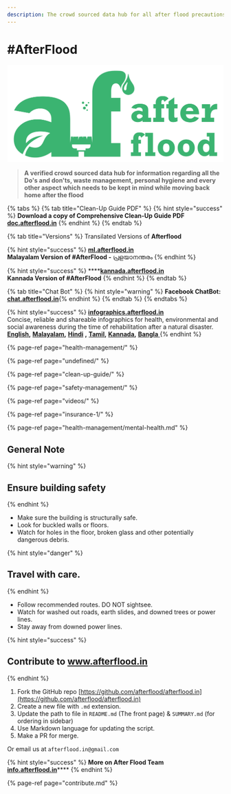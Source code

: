 ```yaml
---
description: The crowd sourced data hub for all after flood precautions
---
```


# \#AfterFlood

![](.gitbook/assets/afterflood-logo-0x.jpg)

> **A verified crowd sourced data hub for information regarding all the Do's and don'ts, waste management, personal hygiene and every other aspect which needs to be kept in mind while moving back home after the flood**

{% tabs %}
{% tab title="Clean-Up Guide PDF" %}
{% hint style="success" %}
**Download a copy of Comprehensive Clean-Up Guide PDF**  
[**doc.afterflood.in**](http://doc.afterflood.in/)
{% endhint %}
{% endtab %}

{% tab title="Versions" %}
Transilated Versions of **Afterflood**

{% hint style="success" %}
[**ml.afterflood.in**](http://ml.afterflood.in)  
**Malayalam Version of \#AfterFlood -** പ്രളയാനന്തരം
{% endhint %}

{% hint style="success" %}
\*\*\*\*[**kannada.afterflood.in**](https://kannada.afterflood.in/)  
**Kannada Version of \#AfterFlood**
{% endhint %}
{% endtab %}

{% tab title="Chat Bot" %}
{% hint style="warning" %}
**Facebook ChatBot:** [**chat.afterflood.in**](http://chat.afterflood.in/)​
{% endhint %}
{% endtab %}
{% endtabs %}

{% hint style="success" %}
[**infographics.afterflood.in**](https://infographics.afterflood.in/#/)  
Concise, reliable and shareable infographics for health, environmental and social awareness during the time of rehabilitation after a natural disaster.  
[**English**](https://infographics.afterflood.in/#/english)**,** [**Malayalam**](https://infographics.afterflood.in/#/malayalam)**,** [**Hindi**](https://infographics.afterflood.in/#/hindi) **,** [**Tamil**](https://infographics.afterflood.in/#/tamil)**,** [**Kannada**](https://infographics.afterflood.in/#/kannada)**,** [**Bangla** ](https://infographics.afterflood.in/#/bangla)
{% endhint %}

{% page-ref page="health-management/" %}

{% page-ref page="undefined/" %}

{% page-ref page="clean-up-guide/" %}

{% page-ref page="safety-management/" %}

{% page-ref page="videos/" %}

{% page-ref page="insurance-1/" %}

{% page-ref page="health-management/mental-health.md" %}

## General Note

{% hint style="warning" %}
## Ensure building safety
{% endhint %}

* Make sure the building is structurally safe.
* Look for buckled walls or floors.
* Watch for holes in the floor, broken glass and other potentially dangerous debris.

{% hint style="danger" %}
## **Travel with care.**
{% endhint %}

* Follow recommended routes. DO NOT sightsee.
* Watch for washed out roads, earth slides, and downed trees or power lines.
* Stay away from downed power lines.

{% hint style="success" %}
## Contribute to www.afterflood.in
{% endhint %}

1. Fork the GitHub repo [https://github.com/afterflood/afterflood.in](https://github.com/afterflood/afterflood.in)
2. Create a new file with `.md` extension.
3. Update the path to file in `README.md` \(The front page\) & `SUMMARY.md` \(for ordering in sidebar\)
4. Use Markdown language for updating the script.
5. Make a PR for merge.

Or email us at `afterflood.in@gmail.com`

{% hint style="success" %}
**More on After Flood Team** [**info.afterflood.in**](http://info.afterflood.in)\*\*\*\*
{% endhint %}

{% page-ref page="contribute.md" %}

